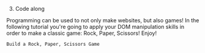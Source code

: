 3. Code along

Programming can be used to not only make websites, but also games! In the following tutorial you're going to apply your DOM manipulation skills in order to make a classic game: Rock, Paper, Scissors! Enjoy!

    Build a Rock, Paper, Scissors Game
